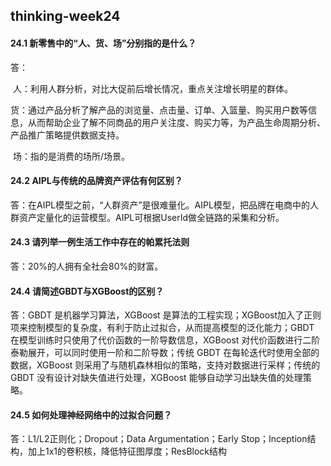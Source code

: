 ## thinking-week24

#### 24.1 新零售中的“人、货、场”分别指的是什么？

答：

​	人：利用人群分析，对比大促前后增长情况，重点关注增长明星的群体。

​	货：通过产品分析了解产品的浏览量、点击量、订单、入篮量、购买用户数等信息，从而帮助企业了解不同商品的用户关注度、购买力等，为产品生命周期分析、产品推广策略提供数据支持。

​	场：指的是消费的场所/场景。

#### 24.2 AIPL与传统的品牌资产评估有何区别？

答：在AIPL模型之前，“人群资产”是很难量化。AIPL模型，把品牌在电商中的人群资产定量化的运营模型。AIPL可根据UserId做全链路的采集和分析。

#### 24.3 请列举一例生活工作中存在的帕累托法则

答：20%的人拥有全社会80%的财富。

#### 24.4 请简述GBDT与XGBoost的区别？

答：GBDT 是机器学习算法，XGBoost 是算法的工程实现；XGBoost加入了正则项来控制模型的复杂度，有利于防止过拟合，从而提高模型的泛化能力；GBDT 在模型训练时只使用了代价函数的一阶导数信息，XGBoost 对代价函数进行二阶泰勒展开，可以同时使用一阶和二阶导数；传统 GBDT 在每轮迭代时使用全部的数据，XGBoost 则采用了与随机森林相似的策略，支持对数据进行采样；传统的 GBDT 没有设计对缺失值进行处理，XGBoost 能够自动学习出缺失值的处理策略。

#### 24.5 如何处理神经网络中的过拟合问题？

答：L1/L2正则化；Dropout；Data Argumentation；Early Stop；Inception结构，加上1x1的卷积核，降低特征图厚度；ResBlock结构